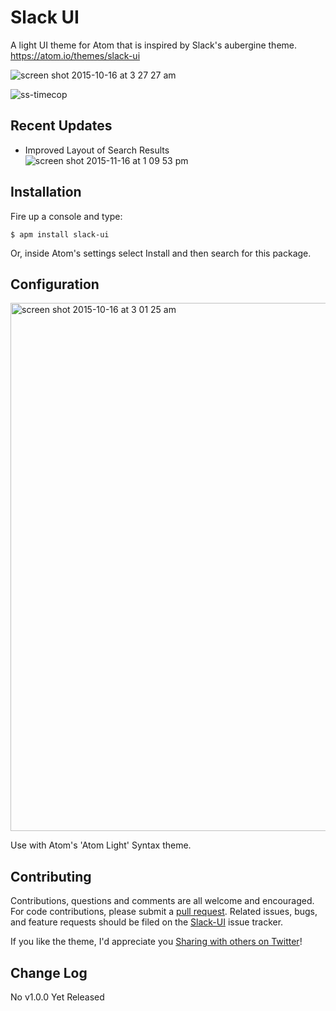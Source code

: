 # Slack UI

A light UI theme for Atom that is inspired by Slack's aubergine theme.
https://atom.io/themes/slack-ui

![screen shot 2015-10-16 at 3 27 27 am](https://cloud.githubusercontent.com/assets/6729106/10536027/e2dd1b32-73b5-11e5-90c6-0a391080773f.png)

![ss-timecop](https://cloud.githubusercontent.com/assets/6729106/10560778/2c087a12-74e3-11e5-9581-7849cb53ce66.png)

## Recent Updates
* Improved Layout of Search Results
![screen shot 2015-11-16 at 1 09 53 pm](https://cloud.githubusercontent.com/assets/6729106/11190470/9fdd787e-8c63-11e5-9931-4c202ed69e43.png)

## Installation

Fire up a console and type:

`$ apm install slack-ui` 

Or, inside Atom's settings select Install and then search for this package.

## Configuration

<img width="845" alt="screen shot 2015-10-16 at 3 01 25 am" src="https://cloud.githubusercontent.com/assets/6729106/10535618/49b791c4-73b2-11e5-9245-9ddb7ef94ca2.png">

Use with Atom's 'Atom Light' Syntax theme.

## Contributing
Contributions, questions and comments are all welcome and encouraged. For code contributions, please submit a [pull request](https://github.com/tony-jones/slack-ui/pulls). Related issues, bugs, and feature requests should be filed on the [Slack-UI](https://github.com/tony-jones/slack-ui/issues/new) issue tracker.

If you like the theme, I'd appreciate you [Sharing with others on Twitter](https://twitter.com/intent/tweet?text=Slack%20UI,%20a%20light%20Atom%20theme%20inspired%20by%20Slack's%20Aubergine%20sidebar%20theme&url=http%3A%2F%2Fatom.io/themes/slack-ui&via=iamtonybagels)! 

## Change Log
No v1.0.0 Yet Released

